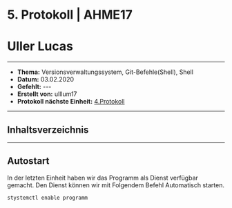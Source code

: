 # 5. Protokoll | AHME17 
# Uller Lucas
-------------------------------------------------------------------------
* **Thema:** Versionsverwaltungssystem, Git-Befehle(Shell), Shell
* **Datum:** 03.02.2020
* **Gefehlt:** ---
* **Erstellt von:** ulllum17
* **Protokoll nächste Einheit:** [4.Protokoll](https://github.com/HTLMechatronics/m17-3ahme-la1-sx/blob/ulllum17/ulllum17/protokolle/protokoll-4_2020_01_27_ulllum17.md)
--------------------------------------------------------------------------
## Inhaltsverzeichnis




--------------------------------------------------------------------------


## Autostart

In der letzten Einheit haben wir das Programm als Dienst verfügbar gemacht. Den Dienst können wir mit Folgendem Befehl Automatisch starten.
````bash
stystemctl enable programm


````
